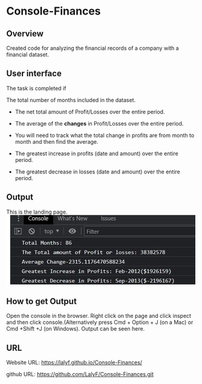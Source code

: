 # Console-Finances

## Overview

Created code for analyzing the financial records of a company with  a financial dataset.

## User interface

The task is completed if 

 The total number of months included in the dataset.

* The net total amount of Profit/Losses over the entire period.

* The average of the **changes** in Profit/Losses over the entire period.
 * You will need to track what the total change in profits are from month to month and then find the average.
* The greatest increase in profits (date and amount) over the entire period.
* The greatest decrease in losses (date and amount) over the entire period.

## Output
This is the landing page.
![Output Image](Outputchallenge4.jpg)

## How to get Output

Open the console in the browser.
Right click on the page and click inspect and then click console.(Alternatively press Cmd + Option + J (on a Mac) or Cmd +Shift +J (on Windows).
Output can be seen here.

## URL

Website URL: https://lalyf.github.io/Console-Finances/

github URL: https://github.com/LalyF/Console-Finances.git

